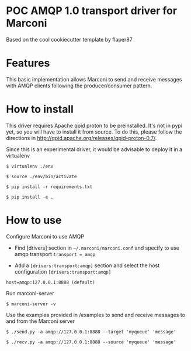 POC AMQP 1.0 transport driver for Marconi
=========================================

Based on the cool cookiecutter template by flaper87


Features
========

This basic implementation allows Marconi to send and receive messages with AMQP clients following the producer/consumer pattern.

How to install
==============

This driver requires Apache qpid proton to be preinstalled. It's not in pypi yet, so you will have to install it from source. To do this, please follow the directions in http://qpid.apache.org/releases/qpid-proton-0.7/.

Since this is an experimental driver, it would be advisable to deploy it in a virtualenv

  ``$ virtualenv ./env``
  
  ``$ source ./env/bin/activate``
  
  ``$ pip install -r requirements.txt``
  
  ``$ pip install -e .``

How to use
==========

Configure Marconi to use AMQP

* Find [drivers] section in ``~/.marconi/marconi.conf`` and specify to use amqp transport
``transport = amqp``

* Add a ``[drivers:transport:amqp]`` section and select the host configuration
``[drivers:transport:amqp]``

``host=amqp:127.0.0.1:8888 (default)``

Run marconi-server

  ``$ marconi-server -v``

Use the examples provided in /examples to send and receive messages to and from the Marconi server

  ``$ ./send.py -a amqp://127.0.0.1:8888 --target 'myqueue' 'message'``
  
  ``$ ./recv.py -a amqp://127.0.0.1:8888 --source 'myqueue' 'message'``
